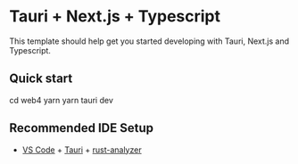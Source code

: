 # Tauri + Next.js + Typescript

This template should help get you started developing with Tauri, Next.js and Typescript.

## Quick start

cd web4
yarn
yarn tauri dev

## Recommended IDE Setup

- [VS Code](https://code.visualstudio.com/) + [Tauri](https://marketplace.visualstudio.com/items?itemName=tauri-apps.tauri-vscode) + [rust-analyzer](https://marketplace.visualstudio.com/items?itemName=rust-lang.rust-analyzer)
